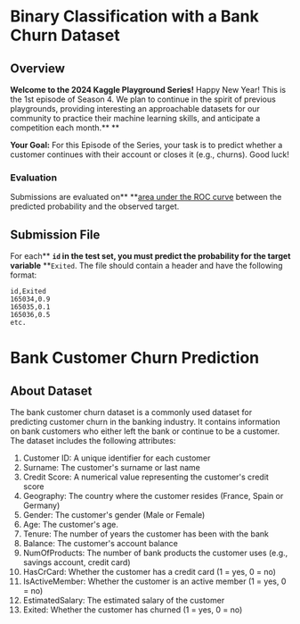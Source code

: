 # Binary Classification with a Bank Churn Dataset

## Overview

**Welcome to the 2024 Kaggle Playground Series!** Happy New Year! This is the 1st episode of Season 4. We plan to continue in the spirit of previous playgrounds, providing interesting an approachable datasets for our community to practice their machine learning skills, and anticipate a competition each month.** **

**Your Goal:** For this Episode of the Series, your task is to predict whether a customer continues with their account or closes it (e.g., churns). Good luck!

### Evaluation

Submissions are evaluated on** **[area under the ROC curve](http://en.wikipedia.org/wiki/Receiver_operating_characteristic) between the predicted probability and the observed target.

## Submission File

For each** **`id` in the test set, you must predict the probability for the target variable** **`Exited`. The file should contain a header and have the following format:

```
id,Exited
165034,0.9
165035,0.1
165036,0.5
etc.
```

# Bank Customer Churn Prediction

## About Dataset

The bank customer churn dataset is a commonly used dataset for predicting customer churn in the banking industry. It contains information on bank customers who either left the bank or continue to be a customer. The dataset includes the following attributes:

1. Customer ID: A unique identifier for each customer
2. Surname: The customer's surname or last name
3. Credit Score: A numerical value representing the customer's credit score
4. Geography: The country where the customer resides (France, Spain or Germany)
5. Gender: The customer's gender (Male or Female)
6. Age: The customer's age.
7. Tenure: The number of years the customer has been with the bank
8. Balance: The customer's account balance
9. NumOfProducts: The number of bank products the customer uses (e.g., savings account, credit card)
10. HasCrCard: Whether the customer has a credit card (1 = yes, 0 = no)
11. IsActiveMember: Whether the customer is an active member (1 = yes, 0 = no)
12. EstimatedSalary: The estimated salary of the customer
13. Exited: Whether the customer has churned (1 = yes, 0 = no)
